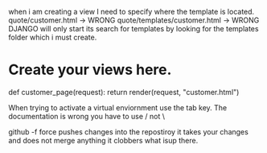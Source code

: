 when i am creating a view I need to specify where the template is located. 
quote/customer.html -> WRONG
quote/templates/customer.html -> WRONG 
DJANGO  will only start its search for templates by looking for the templates folder which i must create. 

# Create your views here.

def customer_page(request):
    return render(request, "customer.html")

When trying to activate a virtual enviornment use the tab key. 
The documentation is wrong you have to use / not \

github -f force pushes changes into the repostiroy 
it takes your changes and does not merge anything it clobbers what isup there. 
